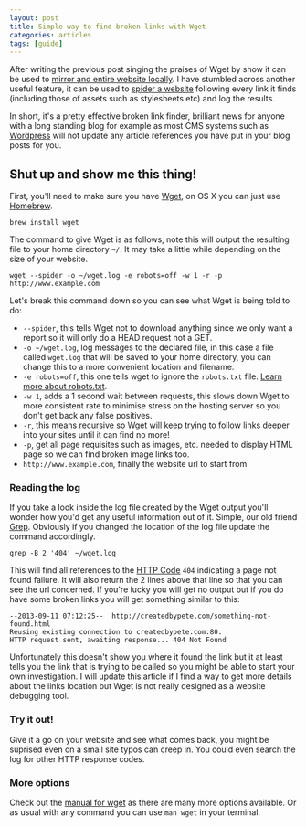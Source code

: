 ```yaml
---
layout: post
title: Simple way to find broken links with Wget
categories: articles
tags: [guide]
---
```

After writing the previous post singing the praises of Wget by show it can be used to [mirror and entire website locally](/articles/make-a-local-website-mirror-with-wget/). I have stumbled across another useful feature, it can be used to [spider a website](http://en.wikipedia.org/wiki/Web_crawler) following every link it finds (including those of assets such as stylesheets etc) and log the results.

In short, it's a pretty effective broken link finder, brilliant news for anyone with a long standing blog for example as most CMS systems such as [Wordpress](http://wordpress.org/) will not update any article references you have put in your blog posts for you.

## Shut up and show me this thing!

First, you'll need to make sure you have [Wget](http://www.gnu.org/software/wget/), on OS X you can just use [Homebrew](http://brew.sh/).

```
brew install wget
```

The command to give Wget is as follows, note this will output the resulting file to your home directory `~/`. It may take a little while depending on the size of your website.

```
wget --spider -o ~/wget.log -e robots=off -w 1 -r -p http://www.example.com
```

Let's break this command down so you can see what Wget is being told to do:

* `--spider`, this tells Wget not to download anything since we only want a report so it will only do a HEAD request not a GET.
* `-o ~/wget.log`, log messages to the declared file, in this case a file called `wget.log` that will be saved to your home directory, you can change this to a more convenient location and filename.
* `-e robots=off`, this one tells wget to ignore the `robots.txt` file. [Learn more about robots.txt](http://www.robotstxt.org/).
* `-w 1`, adds a 1 second wait between requests, this slows down Wget to more consistent rate to minimise stress on the hosting server so you don't get back any false positives.
* `-r`, this means recursive so Wget will keep trying to follow links deeper into your sites until it can find no more!
* `-p`, get all page requisites such as images, etc. needed to display HTML page so we can find broken image links too.
* `http://www.example.com`, finally the website url to start from.

### Reading the log

If you take a look inside the log file created by the Wget output you'll wonder how you'd get any useful information out of it. Simple, our old friend [Grep](http://en.wikipedia.org/wiki/Grep). Obviously if you changed the location of the log file update the command accordingly.

```
grep -B 2 '404' ~/wget.log
```

This will find all references to the [HTTP Code](http://en.wikipedia.org/wiki/List_of_HTTP_status_codes) `404` indicating a page not found failure. It will also return the 2 lines above that line so that you can see the url concerned. If you're lucky you will get no output but if you do have some broken links you will get something similar to this:

```
--2013-09-11 07:12:25--  http://createdbypete.com/something-not-found.html
Reusing existing connection to createdbypete.com:80.
HTTP request sent, awaiting response... 404 Not Found
```

Unfortunately this doesn't show you where it found the link but it at least tells you the link that is trying to be called so you might be able to start your own investigation. I will update this article if I find a way to get more details about the links location but Wget is not really designed as a website debugging tool.

### Try it out!

Give it a go on your website and see what comes back, you might be suprised even on a small site typos can creep in. You could even search the log for other HTTP response codes.

### More options

Check out the [manual for wget](http://www.gnu.org/software/wget/manual/wget.html) as there are many more options available. Or as usual with any command you can use `man wget` in your terminal.
